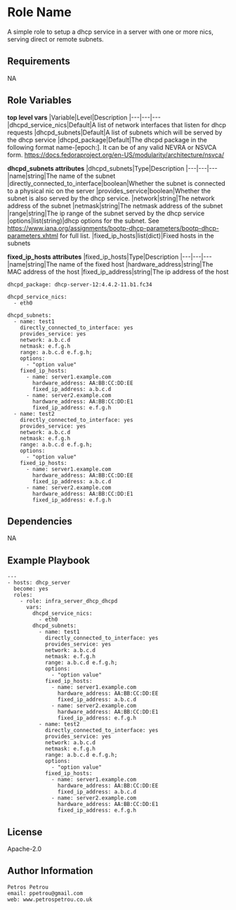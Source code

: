 Role Name
=========

A simple role to setup a dhcp service in a server with one or more nics, serving direct or remote subnets.

Requirements
------------

NA

Role Variables
--------------

**top level vars**
|Variable|Level|Description
|---|---|---	
|dhcpd_service_nics|Default|A list of network interfaces that listen for dhcp requests
|dhcpd_subnets|Default|A list of subnets which will be served by the dhcp service
|dhcpd_package|Default|The dhcpd package in the following format name-[epoch:]. It can be of any valid NEVRA or NSVCA form. https://docs.fedoraproject.org/en-US/modularity/architecture/nsvca/  	

**dhcpd_subnets attributes**
|dhcpd_subnets|Type|Description
|---|---|---
|name|string|The name of the subnet
|directly_connected_to_interface|boolean|Whether the subnet is connected to a physical nic on the server
|provides_service|boolean|Whether the subnet is also served by the dhcp service.
|network|string|The network address of the subnet
|netmask|string|The netmask address of the subnet
|range|string|The ip range of the subnet served by the dhcp service
|options|list(string)|dhcp options for the subnet. See https://www.iana.org/assignments/bootp-dhcp-parameters/bootp-dhcp-parameters.xhtml for full list.
|fixed_ip_hosts|list(dict)|Fixed hosts in the subnets

**fixed_ip_hosts attributes**
|fixed_ip_hosts|Type|Description
|---|---|---
|name|string|The name of the fixed host
|hardware_address|string|The MAC address of the host
|fixed_ip_address|string|The ip address of the host


```
dhcpd_package: dhcp-server-12:4.4.2-11.b1.fc34

dhcpd_service_nics: 
  - eth0

dhcpd_subnets:
  - name: test1
    directly_connected_to_interface: yes
    provides_service: yes
    network: a.b.c.d
    netmask: e.f.g.h
    range: a.b.c.d e.f.g.h;
    options:
      - "option value"
    fixed_ip_hosts:
      - name: server1.example.com
        hardware_address: AA:BB:CC:DD:EE
        fixed_ip_address: a.b.c.d
      - name: server2.example.com
        hardware_address: AA:BB:CC:DD:E1
        fixed_ip_address: e.f.g.h
  - name: test2
    directly_connected_to_interface: yes
    provides_service: yes
    network: a.b.c.d
    netmask: e.f.g.h
    range: a.b.c.d e.f.g.h;
    options:
      - "option value"
    fixed_ip_hosts:
      - name: server1.example.com
        hardware_address: AA:BB:CC:DD:EE
        fixed_ip_address: a.b.c.d
      - name: server2.example.com
        hardware_address: AA:BB:CC:DD:E1
        fixed_ip_address: e.f.g.h
```





Dependencies
------------
NA


Example Playbook
----------------


```
---
- hosts: dhcp_server
  become: yes
  roles:
    - role: infra_server_dhcp_dhcpd
      vars:
        dhcpd_service_nics: 
          - eth0
        dhcpd_subnets:
          - name: test1
            directly_connected_to_interface: yes
            provides_service: yes
            network: a.b.c.d
            netmask: e.f.g.h
            range: a.b.c.d e.f.g.h;
            options:
              - "option value"
            fixed_ip_hosts:
              - name: server1.example.com
                hardware_address: AA:BB:CC:DD:EE
                fixed_ip_address: a.b.c.d
              - name: server2.example.com
                hardware_address: AA:BB:CC:DD:E1
                fixed_ip_address: e.f.g.h
          - name: test2
            directly_connected_to_interface: yes
            provides_service: yes
            network: a.b.c.d
            netmask: e.f.g.h
            range: a.b.c.d e.f.g.h;
            options:
              - "option value"
            fixed_ip_hosts:
              - name: server1.example.com
                hardware_address: AA:BB:CC:DD:EE
                fixed_ip_address: a.b.c.d
              - name: server2.example.com
                hardware_address: AA:BB:CC:DD:E1
                fixed_ip_address: e.f.g.h
```

License
-------

Apache-2.0

Author Information
------------------

```
Petros Petrou
email: ppetrou@gmail.com
web: www.petrospetrou.co.uk
```
